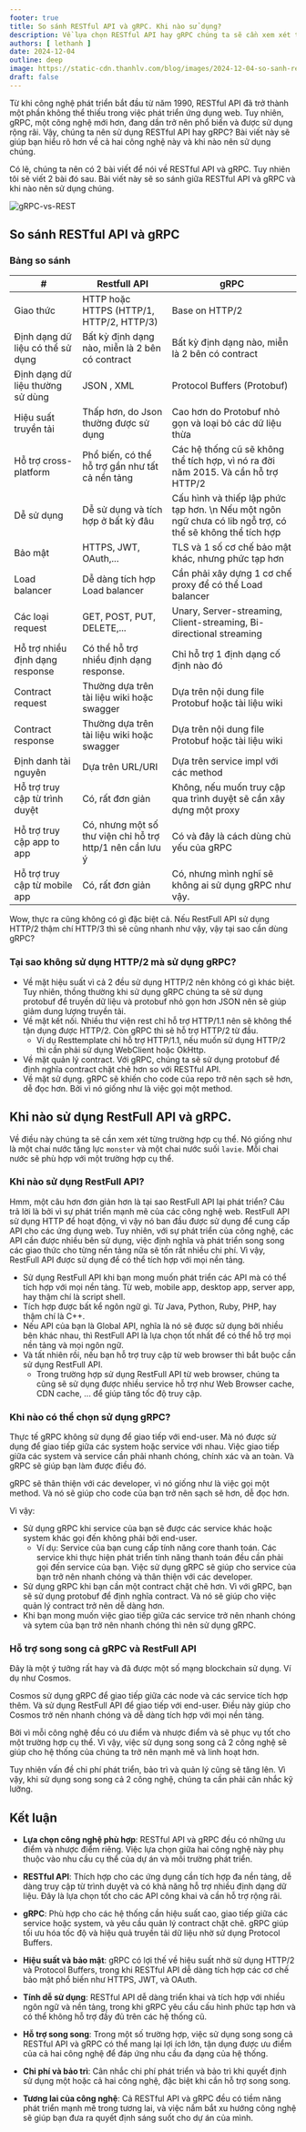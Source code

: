 ```yaml
---
footer: true
title: So sánh RESTful API và gRPC. Khi nào sử dụng?
description: Về lựa chọn RESTful API hay gRPC chúng ta sẽ cần xem xét từng trường hợp cụ thể. Nó giống như là một chai nước tăng lực `monster` và một chai nước suối `lavie`. Mỗi chai nước sẽ phù hợp với một trường hợp cụ thể.
authors: [ lethanh ]
date: 2024-12-04
outline: deep
image: https://static-cdn.thanhlv.com/blog/images/2024-12-04-so-sanh-restfull-api-va-grpc-khi-nao-su-dung/gRPC-vs-REST.jpg
draft: false
---
```


Từ khi công nghệ phát triển bắt đầu từ năm 1990, RESTful API đã trở thành một phần không thể thiếu trong việc phát triển ứng dụng web. Tuy nhiên, gRPC, một công nghệ mới hơn, đang dần trở nên phổ biến và được sử dụng rộng rãi. Vậy, chúng ta nên sử dụng RESTful API hay gRPC? Bài viết này sẽ giúp bạn hiểu rõ hơn về cả hai công nghệ này và khi nào nên sử dụng chúng.

Có lẽ, chúng ta nên có 2 bài viết để nói về RESTful API và gRPC. Tuy nhiên tôi sẽ viết 2 bài đó sau. Bài viết này sẽ so sánh giữa RESTful API và gRPC và khi nào nên sử dụng chúng.

![gRPC-vs-REST](https://static-cdn.thanhlv.com/blog/images/2024-12-04-so-sanh-restfull-api-va-grpc-khi-nao-su-dung/gRPC-vs-REST.jpg)

## So sánh RESTful API và gRPC

### Bảng so sánh

| #                                | Restfull API                                              | gRPC                                                                                                      |
|----------------------------------|-----------------------------------------------------------|-----------------------------------------------------------------------------------------------------------|
| Giao thức                        | HTTP hoặc HTTPS (HTTP/1, HTTP/2, HTTP/3)                  | Base on HTTP/2                                                                                            |
| Định dạng dữ liệu có thể sử dụng | Bất kỳ định dạng nào, miễn là 2 bên có contract           | Bất kỳ định dạng nào, miễn là 2 bên có contract                                                           |
| Định dạng dữ liệu thường sử dùng | JSON , XML                                                | Protocol Buffers (Protobuf)                                                                               |
| Hiệu suất truyền tải             | Thấp hơn, do Json thường được sử dụng                     | Cao hơn do Protobuf nhỏ gọn và loại bỏ các dữ liệu thừa                                                   |
| Hỗ trợ cross-platform            | Phổ biến, có thể hỗ trợ gần như tất cả nền tảng           | Các hệ thống cũ sẽ không thể tích hợp, vì nó ra đời năm 2015. Và cần hỗ trợ HTTP/2                        |
| Dễ sử dụng                       | Dễ sử dụng và tích hợp ở bất kỳ đâu                       | Cấu hình và thiếp lập phức tạp hơn. \n Nếu một ngôn ngữ chưa có lib ngỗ trợ, có thể sẽ không thể tích hợp |
| Bảo mật                          | HTTPS, JWT, OAuth,...                                     | TLS và 1 số cơ chế bảo mật khác, nhưng phức tạp hơn                                                       |
| Load balancer                    | Dễ dàng tích hợp Load balancer                            | Cần phải xây dựng 1 cơ chế proxy để có thể Load balancer                                                  |
| Các loại request                 | GET, POST, PUT, DELETE,...                                | Unary, Server-streaming, Client-streaming, Bi-directional streaming                                       |
| Hỗ trợ nhiều định dạng response  | Có thể hỗ trợ nhiều định dạng response.                   | Chỉ hỗ trợ 1 định dạng cố định nào đó                                                                     |
| Contract request                 | Thường dựa trên tài liệu wiki hoặc swagger                | Dựa trên nội dung file Protobuf hoặc tài liệu wiki                                                        |
| Contract response                | Thường dựa trên tài liệu wiki hoặc swagger                | Dựa trên nội dung file Protobuf hoặc tài liệu wiki                                                        |
| Định danh tài nguyên             | Dựa trên URL/URI                                          | Dựa trên service impl với các method                                                                      |
| Hỗ trợ truy cập từ trình duyệt   | Có, rất đơn giản                                          | Không, nếu muốn truy cập qua trình duyệt sẽ cần xây dựng một proxy                                        |
| Hỗ trợ truy cập app to app       | Có, nhưng một số thư viện chỉ hỗ trợ http/1 nên cần lưu ý | Có và đây là cách dùng chủ yếu của gRPC                                                                   |
| Hỗ trợ truy cập từ mobile app    | Có, rất đơn giản                                          | Có, nhưng mình nghĩ sẽ không ai sử dụng gRPC như vậy.                                                     |

Wow, thực ra cũng không có gì đặc biệt cả. Nếu RestFull API sử dụng HTTP/2 thậm chí HTTP/3 thì sẽ cũng nhanh như vậy, vậy tại sao cần dùng gRPC?

### Tại sao không sử dụng HTTP/2 mà sử dụng gRPC?
- Về mặt hiệu suất vì cả 2 đều sử dụng HTTP/2 nên không có gì khác biệt. Tuy nhiên, thồng thường khi sử dụng gRPC chúng ta sẽ sử dụng protobuf để truyền dữ liệu và protobuf nhỏ gọn hơn JSON nên sẽ giúp giảm dung lượng truyền tải.
- Về mặt kết nối. Nhiều thư viện rest chỉ hỗ trợ HTTP/1.1 nên sẽ không thể tận dụng được HTTP/2. Còn gRPC thì sẽ hỗ trợ HTTP/2 từ đầu.
  - Ví dụ Resttemplate chỉ hỗ trợ HTTP/1.1, nếu muốn sử dụng HTTP/2 thì cần phải sử dụng WebClient hoặc OkHttp.
- Về mặt quản lý contract. Với gRPC, chúng ta sẽ sử dụng protobuf để định nghĩa contract chặt chẽ hơn so với RESTful API.
- Về mặt sử dụng. gRPC sẽ khiến cho code của repo trở nên sạch sẽ hơn, dễ đọc hơn. Bởi vì nó giống như là việc gọi một method.

## Khi nào sử dụng RestFull API và gRPC.
Về điều này chúng ta sẽ cần xem xét từng trường hợp cụ thể. Nó giống như là một chai nước tăng lực `monster` và một chai nước suối `lavie`. Mỗi chai nước sẽ phù hợp với một trường hợp cụ thể.

### Khi nào sử dụng RestFull API?
Hmm, một câu hơn đơn giản hơn là tại sao RestFull API lại phát triển? Câu trả lời  là bởi vì sự phát triển mạnh mẽ của các công nghệ web.
RestFull API sử dụng HTTP để hoạt động, vì vậy nó ban đầu được sử dụng để cung cấp API cho các ứng dụng web.
Tuy nhiên, với sự phát triển của công nghệ, các API cần được nhiều bên sử dụng, việc định nghĩa và phát triển song song các giao thức cho từng nền tảng nữa sẽ tốn rất nhiều chi phí. Vì vậy, RestFull API được sử dụng để có thể tích hợp với mọi nền tảng.

- Sử dụng RestFull API khi bạn mong muốn phát triển các API mà có thể tích hợp với mọi nền tảng. Từ web, mobile app, desktop app, server app, hay thậm chí là script shell. 
- Tích hợp được bất kể ngôn ngữ gì. Từ Java, Python, Ruby, PHP, hay thậm chí là C++.
- Nếu API của bạn là Global API, nghĩa là nó sẽ được sử dụng bởi nhiều bên khác nhau, thì RestFull API là lựa chọn tốt nhất để có thể hỗ trợ mọi nền tảng và mọi ngôn ngữ.
- Và tất nhiên rồi, nếu bạn hỗ trợ truy cập từ web browser thì bắt buộc cần sử dụng RestFull API.
  - Trong trường hợp sử dụng RestFull API từ web browser, chúng ta cũng sẽ sử dụng được nhiều service hỗ trợ như Web Browser cache, CDN cache, ... để giúp tăng tốc độ truy cập.
  
### Khi nào có thể chọn sử dụng gRPC?
Thực tế gRPC không sử dụng để giao tiếp với end-user. Mà nó được sử dụng để giao tiếp giữa các system hoặc service với nhau. Việc giao tiếp giữa các system và service cần phải nhanh chóng, chính xác và an toàn. Và gRPC sẽ giúp bạn làm được điều đó.

gRPC sẽ thân thiện với các developer, vì nó giống như là việc gọi một method. Và nó sẽ giúp cho code của bạn trở nên sạch sẽ hơn, dễ đọc hơn.

Vì vậy:
- Sử dụng gRPC khi service của bạn sẽ được các service khác hoặc system khác gọi đến không phải bởi end-user.
  - Ví dụ: Service của bạn cung cấp tính năng core thanh toán. Các service khi thực hiện phát triển tính năng thanh toán đều cần phải gọi đến service của bạn. Việc sử dụng gRPC sẽ giúp cho service của bạn trở nên nhanh chóng và thân thiện với các developer.
- Sử dụng gRPC khi bạn cần một contract chặt chẽ hơn. Vì với gRPC, bạn sẽ sử dụng protobuf để định nghĩa contract. Và nó sẽ giúp cho việc quản lý contract trở nên dễ dàng hơn.
- Khi bạn mong muốn việc giao tiếp giữa các service trở nên nhanh chóng và sytem của bạn trở nên nhanh chóng thì nên sử dụng gRPC.

### Hỗ trợ song song cả gRPC và RestFull API
Đây là một ý tưởng rất hay và đã được một số mạng blockchain sử dụng. Ví dụ như Cosmos.

Cosmos sử dụng gRPC để giao tiếp giữa các node và các service tích hợp thêm. Và sử dụng RestFull API để giao tiếp với end-user. Điều này giúp cho Cosmos trở nên nhanh chóng và dễ dàng tích hợp với mọi nền tảng.

Bởi vì mỗi công nghệ đều có ưu điểm và nhược điểm và sẽ phục vụ tốt cho một trường hợp cụ thể. Vì vậy, việc sử dụng song song cả 2 công nghệ sẽ giúp cho hệ thống của chúng ta trở nên mạnh mẽ và linh hoạt hơn.

Tuy nhiên vấn đề chi phí phát triển, bảo trì và quản lý cũng sẽ tăng lên. Vì vậy, khi sử dụng song song cả 2 công nghệ, chúng ta cần phải cân nhắc kỹ lưỡng.



## Kết luận

- **Lựa chọn công nghệ phù hợp**: RESTful API và gRPC đều có những ưu điểm và nhược điểm riêng. Việc lựa chọn giữa hai công nghệ này phụ thuộc vào nhu cầu cụ thể của dự án và môi trường phát triển.

- **RESTful API**: Thích hợp cho các ứng dụng cần tích hợp đa nền tảng, dễ dàng truy cập từ trình duyệt và có khả năng hỗ trợ nhiều định dạng dữ liệu. Đây là lựa chọn tốt cho các API công khai và cần hỗ trợ rộng rãi.

- **gRPC**: Phù hợp cho các hệ thống cần hiệu suất cao, giao tiếp giữa các service hoặc system, và yêu cầu quản lý contract chặt chẽ. gRPC giúp tối ưu hóa tốc độ và hiệu quả truyền tải dữ liệu nhờ sử dụng Protocol Buffers.

- **Hiệu suất và bảo mật**: gRPC có lợi thế về hiệu suất nhờ sử dụng HTTP/2 và Protocol Buffers, trong khi RESTful API dễ dàng tích hợp các cơ chế bảo mật phổ biến như HTTPS, JWT, và OAuth.

- **Tính dễ sử dụng**: RESTful API dễ dàng triển khai và tích hợp với nhiều ngôn ngữ và nền tảng, trong khi gRPC yêu cầu cấu hình phức tạp hơn và có thể không hỗ trợ đầy đủ trên các hệ thống cũ.

- **Hỗ trợ song song**: Trong một số trường hợp, việc sử dụng song song cả RESTful API và gRPC có thể mang lại lợi ích lớn, tận dụng được ưu điểm của cả hai công nghệ để đáp ứng nhu cầu đa dạng của hệ thống.

- **Chi phí và bảo trì**: Cân nhắc chi phí phát triển và bảo trì khi quyết định sử dụng một hoặc cả hai công nghệ, đặc biệt khi cần hỗ trợ song song.

- **Tương lai của công nghệ**: Cả RESTful API và gRPC đều có tiềm năng phát triển mạnh mẽ trong tương lai, và việc nắm bắt xu hướng công nghệ sẽ giúp bạn đưa ra quyết định sáng suốt cho dự án của mình.
